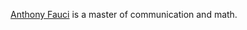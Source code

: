 <a href="https://twitter.com/FaceTheNation/status/1239990078115655682">Anthony Fauci</a> is a master of communication and math. 
